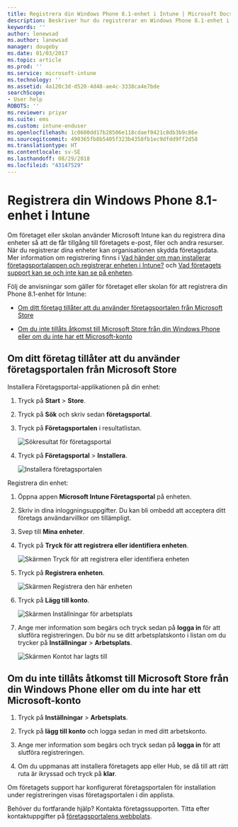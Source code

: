 ```yaml
---
title: Registrera din Windows Phone 8.1-enhet i Intune | Microsoft Docs
description: Beskriver hur du registrerar en Windows Phone 8.1-enhet i Intune
keywords: ''
author: lenewsad
ms.author: lanewsad
manager: dougeby
ms.date: 01/03/2017
ms.topic: article
ms.prod: ''
ms.service: microsoft-intune
ms.technology: ''
ms.assetid: 4a120c3d-d520-4d48-ae4c-3338ca4e7bde
searchScope:
- User help
ROBOTS: ''
ms.reviewer: priyar
ms.suite: ems
ms.custom: intune-enduser
ms.openlocfilehash: 1c0600dd17b28506e118cdaef0421c8db3b9c86e
ms.sourcegitcommit: 490365fb8b5405f323b4358fb1ec9dfdd9ff2d58
ms.translationtype: HT
ms.contentlocale: sv-SE
ms.lasthandoff: 08/29/2018
ms.locfileid: "43147529"
---
```

# <a name="enroll-your-windows-phone-81-device-in-intune"></a>Registrera din Windows Phone 8.1-enhet i Intune

Om företaget eller skolan använder Microsoft Intune kan du registrera dina enheter så att de får tillgång till företagets e-post, filer och andra resurser. När du registrerar dina enheter kan organisationen skydda företagsdata. Mer information om registrering finns i [Vad händer om man installerar företagsportalappen och registrerar enheten i Intune?](what-happens-if-you-install-the-company-portal-app-and-enroll-your-device-in-intune-windows.md) och [Vad företagets support kan se och inte kan se på enheten](what-info-can-your-company-see-when-you-enroll-your-device-in-intune.md).


Följ de anvisningar som gäller för företaget eller skolan för att registrera din Phone 8.1-enhet för Intune:

-   [Om ditt företag tillåter att du använder företagsportalen från Microsoft Store](#if-your-company-lets-you-use-the-company-portal-from-the-windows-store)

-   [Om du inte tillåts åtkomst till Microsoft Store från din Windows Phone eller om du inte har ett Microsoft-konto](#if-you-are-not-allowed-to-access-the-windows-store-from-your-windows-phone-or-if-you-do-not-have-a-microsoft-account)

## <a name="if-your-company-lets-you-use-the-company-portal-from-the-microsoft-store"></a>Om ditt företag tillåter att du använder företagsportalen från Microsoft Store
Installera Företagsportal-applikationen på din enhet:

1.  Tryck på **Start** &gt; **Store**.

2.  Tryck på **Sök** och skriv sedan **företagsportal**.

3.  Tryck på **Företagsportalen** i resultatlistan.

    ![Sökresultat för företagsportal](./media/WP81-1-CP-search-store-v2.png)

4.  Tryck på **Företagsportal**  &gt; **Installera**.

    ![Installera företagsportalen](./media/WP81-2-CP-install-v2.png)

Registrera din enhet:

1.  Öppna appen **Microsoft Intune Företagsportal** på enheten.

2.  Skriv in dina inloggningsuppgifter. Du kan bli ombedd att acceptera ditt företags användarvillkor om tillämpligt.

3.  Svep till **Mina enheter**.

4.  Tryck på **Tryck för att registrera eller identifiera enheten**.

    ![Skärmen Tryck för att registrera eller identifiera enheten](./media/WP81-enroll-1-swipe-my-devices.png)

5.  Tryck på **Registrera enheten**.

    ![Skärmen Registrera den här enheten](./media/WP81-enroll-2-enroll-this-device.png)

6.  Tryck på **Lägg till konto**.

    ![Skärmen Inställningar för arbetsplats](./media/WP81-enroll-3-workplace-add-acct.png)

7.  Ange mer information som begärs och tryck sedan på **logga in** för att slutföra registreringen. Du bör nu se ditt arbetsplatskonto i listan om du trycker på **Inställningar** &gt; **Arbetsplats**.

    ![Skärmen Kontot har lagts till](./media/WP81-enroll-4-account-added.png)

## <a name="if-you-are-not-allowed-to-access-the-microsoft-store-from-your-windows-phone-or-if-you-do-not-have-a-microsoft-account"></a>Om du inte tillåts åtkomst till Microsoft Store från din Windows Phone eller om du inte har ett Microsoft-konto

1.  Tryck på **Inställningar** &gt; **Arbetsplats**.

2.  Tryck på **lägg till konto** och logga sedan in med ditt arbetskonto.

3.  Ange mer information som begärs och tryck sedan på **logga in** för att slutföra registreringen.

4.  Om du uppmanas att installera företagets app eller Hub, se då till att rätt ruta är ikryssad och tryck på **klar**.

Om företagets support har konfigurerat företagsportalen för installation under registreringen visas företagsportalen i din applista.

Behöver du fortfarande hjälp? Kontakta företagssupporten. Titta efter kontaktuppgifter på [företagsportalens webbplats](https://go.microsoft.com/fwlink/?linkid=2010980).
